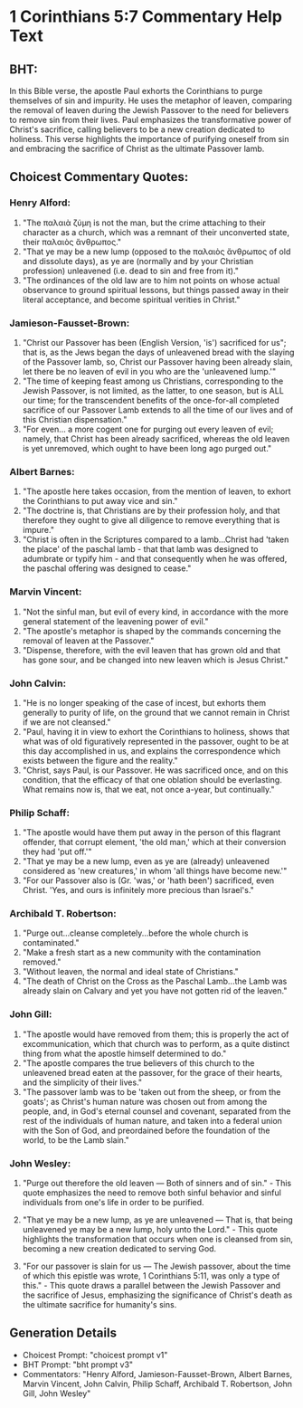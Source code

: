# 1 Corinthians 5:7 Commentary Help Text

## BHT:
In this Bible verse, the apostle Paul exhorts the Corinthians to purge themselves of sin and impurity. He uses the metaphor of leaven, comparing the removal of leaven during the Jewish Passover to the need for believers to remove sin from their lives. Paul emphasizes the transformative power of Christ's sacrifice, calling believers to be a new creation dedicated to holiness. This verse highlights the importance of purifying oneself from sin and embracing the sacrifice of Christ as the ultimate Passover lamb.

## Choicest Commentary Quotes:
### Henry Alford:
1. "The παλαιὰ ζύμη is not the man, but the crime attaching to their character as a church, which was a remnant of their unconverted state, their παλαιὸς ἄνθρωπος."
2. "That ye may be a new lump (opposed to the παλαιὸς ἄνθρωπος of old and dissolute days), as ye are (normally and by your Christian profession) unleavened (i.e. dead to sin and free from it)."
3. "The ordinances of the old law are to him not points on whose actual observance to ground spiritual lessons, but things passed away in their literal acceptance, and become spiritual verities in Christ."

### Jamieson-Fausset-Brown:
1. "Christ our Passover has been (English Version, 'is') sacrificed for us"; that is, as the Jews began the days of unleavened bread with the slaying of the Passover lamb, so, Christ our Passover having been already slain, let there be no leaven of evil in you who are the 'unleavened lump.'"
2. "The time of keeping feast among us Christians, corresponding to the Jewish Passover, is not limited, as the latter, to one season, but is ALL our time; for the transcendent benefits of the once-for-all completed sacrifice of our Passover Lamb extends to all the time of our lives and of this Christian dispensation."
3. "For even... a more cogent one for purging out every leaven of evil; namely, that Christ has been already sacrificed, whereas the old leaven is yet unremoved, which ought to have been long ago purged out."

### Albert Barnes:
1. "The apostle here takes occasion, from the mention of leaven, to exhort the Corinthians to put away vice and sin."
2. "The doctrine is, that Christians are by their profession holy, and that therefore they ought to give all diligence to remove everything that is impure."
3. "Christ is often in the Scriptures compared to a lamb...Christ had 'taken the place' of the paschal lamb - that that lamb was designed to adumbrate or typify him - and that consequently when he was offered, the paschal offering was designed to cease."

### Marvin Vincent:
1. "Not the sinful man, but evil of every kind, in accordance with the more general statement of the leavening power of evil."
2. "The apostle's metaphor is shaped by the commands concerning the removal of leaven at the Passover."
3. "Dispense, therefore, with the evil leaven that has grown old and that has gone sour, and be changed into new leaven which is Jesus Christ."

### John Calvin:
1. "He is no longer speaking of the case of incest, but exhorts them generally to purity of life, on the ground that we cannot remain in Christ if we are not cleansed."
2. "Paul, having it in view to exhort the Corinthians to holiness, shows that what was of old figuratively represented in the passover, ought to be at this day accomplished in us, and explains the correspondence which exists between the figure and the reality."
3. "Christ, says Paul, is our Passover. He was sacrificed once, and on this condition, that the efficacy of that one oblation should be everlasting. What remains now is, that we eat, not once a-year, but continually."

### Philip Schaff:
1. "The apostle would have them put away in the person of this flagrant offender, that corrupt element, 'the old man,' which at their conversion they had 'put off.'"
2. "That ye may be a new lump, even as ye are (already) unleavened considered as 'new creatures,' in whom 'all things have become new.'"
3. "For our Passover also is (Gr. 'was,' or 'hath been') sacrificed, even Christ. 'Yes, and ours is infinitely more precious than Israel's."

### Archibald T. Robertson:
1. "Purge out...cleanse completely...before the whole church is contaminated." 
2. "Make a fresh start as a new community with the contamination removed."
3. "Without leaven, the normal and ideal state of Christians."
4. "The death of Christ on the Cross as the Paschal Lamb...the Lamb was already slain on Calvary and yet you have not gotten rid of the leaven."

### John Gill:
1. "The apostle would have removed from them; this is properly the act of excommunication, which that church was to perform, as a quite distinct thing from what the apostle himself determined to do."
2. "The apostle compares the true believers of this church to the unleavened bread eaten at the passover, for the grace of their hearts, and the simplicity of their lives."
3. "The passover lamb was to be 'taken out from the sheep, or from the goats'; as Christ's human nature was chosen out from among the people, and, in God's eternal counsel and covenant, separated from the rest of the individuals of human nature, and taken into a federal union with the Son of God, and preordained before the foundation of the world, to be the Lamb slain."

### John Wesley:
1. "Purge out therefore the old leaven — Both of sinners and of sin." - This quote emphasizes the need to remove both sinful behavior and sinful individuals from one's life in order to be purified.

2. "That ye may be a new lump, as ye are unleavened — That is, that being unleavened ye may be a new lump, holy unto the Lord." - This quote highlights the transformation that occurs when one is cleansed from sin, becoming a new creation dedicated to serving God.

3. "For our passover is slain for us — The Jewish passover, about the time of which this epistle was wrote, 1 Corinthians 5:11, was only a type of this." - This quote draws a parallel between the Jewish Passover and the sacrifice of Jesus, emphasizing the significance of Christ's death as the ultimate sacrifice for humanity's sins.


## Generation Details
- Choicest Prompt: "choicest prompt v1"
- BHT Prompt: "bht prompt v3"
- Commentators: "Henry Alford, Jamieson-Fausset-Brown, Albert Barnes, Marvin Vincent, John Calvin, Philip Schaff, Archibald T. Robertson, John Gill, John Wesley"
